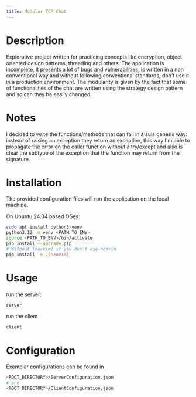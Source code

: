 ```yaml
---
title: Modular TCP Chat
---
```



# Description

Explorative project written for practicing concepts like encryption, object oriented design patterns, threading and others.
The application is incomplete, it presents a lot of bugs and vulnerabilities, is written in a non conventional way and without following conventional standards, don't use it in a production environment.
The modularity is given by the fact that some of functionalities of the chat are written using the strategy design pattern and so can they be easily changed.


# Notes

I decided to write the functions/methods that can fail in a suis generis way: instead of raising an exception they return an exception,
this way I'm able to propagate the error on the caller function without a try/except and also is clear the subtype of the exception that
the function may return from the signature.


# Installation

The provided configuration files will run the application on the local machine.

On Ubuntu 24.04 based OSes:

```bash
sudo apt install python3-venv
python3.12 -m venv <PATH_TO_ENV>
source <PATH_TO_ENV>/bin/activate
pip install --upgrade pip
# Without [neovim] if you don't use neovim
pip install -e .[neovim]
```


# Usage

run the server:
```bash
server
```
run the client
```bash
client
```


# Configuration

Exemplar configurations can be found in
```bash
<ROOT_DIRECTORY>/ServerConfiguration.json
# and
<ROOT_DIRECTORY>/ClientConfiguration.json
```

